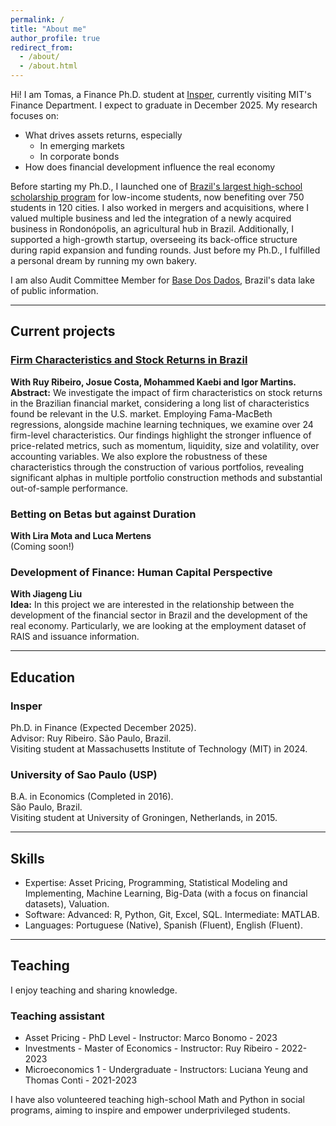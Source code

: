 ```yaml
---
permalink: /
title: "About me"
author_profile: true
redirect_from: 
  - /about/
  - /about.html
---
```


Hi! I am Tomas, a Finance Ph.D. student at [Insper](https://www.insper.edu.br), currently visiting MIT's Finance Department. I expect to graduate in December 2025. My research focuses on:

- What drives assets returns, especially
  - In emerging markets
  - In corporate bonds
- How does financial development influence the real economy

Before starting my Ph.D., I launched one of [Brazil's largest high-school scholarship program](https://www.institutosomos.org/somos-futuro/) for low-income students, now benefiting over 750 students in 120 cities. I also worked in mergers and acquisitions, where I valued multiple business and led the integration of a newly acquired business in Rondonópolis, an agricultural hub in Brazil. Additionally, I supported a high-growth startup, overseeing its back-office structure during rapid expansion and funding rounds. Just before my Ph.D., I fulfilled a personal dream by running my own bakery.  

I am also Audit Committee Member for [Base Dos Dados](https://basedosdados.org/), Brazil's data lake of public information.

---

## Current projects

### [Firm Characteristics and Stock Returns in Brazil](https://papers.ssrn.com/sol3/papers.cfm?abstract_id=4801117)

**With Ruy Ribeiro, Josue Costa, Mohammed Kaebi and Igor Martins.**  
**Abstract:** We investigate the impact of firm characteristics on stock returns in the Brazilian financial market, considering a long list of characteristics found be relevant in the U.S. market. Employing Fama-MacBeth regressions, alongside machine learning techniques, we examine over 24 firm-level characteristics. Our findings highlight the stronger influence of price-related metrics, such as momentum, liquidity, size and volatility, over accounting variables. We also explore the robustness of these characteristics through the construction of various portfolios, revealing significant alphas in multiple portfolio construction methods and substantial out-of-sample performance.

### Betting on Betas but against Duration

**With Lira Mota and Luca Mertens**  
(Coming soon!)

### Development of Finance: Human Capital Perspective

**With Jiageng Liu**  
**Idea:** In this project we are interested in the relationship between the development of the financial sector in Brazil and the development of the real economy. Particularly, we are looking at the employment dataset of RAIS and issuance information.

---

## Education

### Insper

Ph.D. in Finance (Expected December 2025).  
Advisor: Ruy Ribeiro.
São Paulo, Brazil.  
Visiting student at Massachusetts Institute of Technology (MIT) in 2024.  

### University of Sao Paulo (USP)

B.A. in Economics (Completed in 2016).  
São Paulo, Brazil.  
Visiting student at University of Groningen, Netherlands, in 2015.

---

## Skills

- Expertise: Asset Pricing, Programming, Statistical Modeling and Implementing, Machine Learning, Big-Data (with a focus on financial datasets), Valuation.  
- Software: Advanced: R, Python, Git, Excel, SQL. Intermediate: MATLAB.  
- Languages: Portuguese (Native), Spanish (Fluent), English (Fluent).

---

## Teaching

I enjoy teaching and sharing knowledge.

### Teaching assistant

- Asset Pricing - PhD Level - Instructor: Marco Bonomo - 2023
- Investments - Master of Economics - Instructor: Ruy Ribeiro - 2022-2023
- Microeconomics 1 - Undergraduate - Instructors: Luciana Yeung and Thomas Conti - 2021-2023

I  have also volunteered teaching high-school Math and Python in social programs, aiming to inspire and empower underprivileged students.
